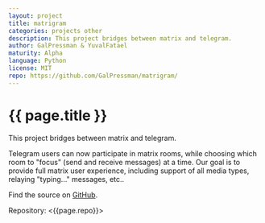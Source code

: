 ```yaml
---
layout: project
title: matrigram
categories: projects other
description: This project bridges between matrix and telegram.
author: GalPressman & YuvalFatael
maturity: Alpha
language: Python
license: MIT
repo: https://github.com/GalPressman/matrigram/
---
```


# {{ page.title }}
This project bridges between matrix and telegram.

Telegram users can now participate in matrix rooms, while choosing
which room to "focus" (send and receive messages) at a time.
Our goal is to provide full matrix user experience, including support of
all media types, relaying "typing..." messages, etc..

Find the source on [GitHub](https://github.com/GalPressman/matrigram/).

Repository: <{{page.repo}}>
